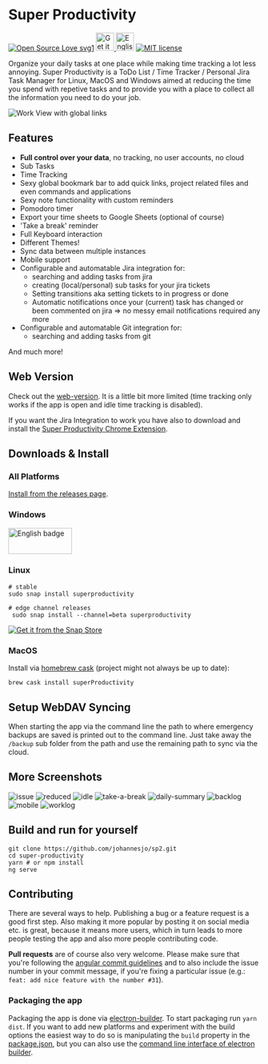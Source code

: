 # Super Productivity
[![Open Source Love svg1](https://badges.frapsoft.com/os/v1/open-source.svg?v=103)](https://github.com/ellerbrock/open-source-badges/)
<a href="https://snapcraft.io/superproductivity">
  <img alt="Get it from the Snap Store" src="https://snapcraft.io/static/images/badges/en/snap-store-black.svg" height="36" />
</a>
<a href='//www.microsoft.com/store/apps/9nhfvg8361tw?cid=storebadge&ocid=badge'><img src='https://assets.windowsphone.com/13484911-a6ab-4170-8b7e-795c1e8b4165/English_get_L_InvariantCulture_Default.png' alt='English badge' height="36"/></a>
[![MIT license](https://img.shields.io/badge/License-MIT-blue.svg)](https://lbesson.mit-license.org/)

Organize your daily tasks at one place while making time tracking a lot less annoying. Super Productivity is a ToDo List / Time Tracker / Personal Jira Task Manager for Linux, MacOS and Windows aimed at reducing the time you spend with repetive tasks and to provide you with a place to collect all the information you need to do your job.


![Work View with global links](screens/screen_standard.png)

## Features
* **Full control over your data**, no tracking, no user accounts, no cloud
* Sub Tasks
* Time Tracking 
* Sexy global bookmark bar to add quick links, project related files and even commands and applications
* Sexy note functionality with custom reminders 
* Pomodoro timer
* Export your time sheets to Google Sheets  (optional of course)
* 'Take a break' reminder
* Full Keyboard interaction
* Different Themes!
* Sync data between multiple instances 
* Mobile support
* Configurable and automatable Jira integration for: 
  * searching and adding tasks from jira
  * creating (local/personal) sub tasks for your jira tickets
  * Setting transitions aka setting tickets to in progress or done
  * Automatic notifications once your (current) task has changed or been commented on jira => no messy email notifications required any more
* Configurable and automatable Git integration for:
  * searching and adding tasks from git 
  
And much more!

## Web Version
Check out the [web-version](http://super-productivity.com). It is a little bit more limited (time tracking only works if the app is open and idle time tracking is disabled).

If you want the Jira Integration to work you have also to download and install the [Super Productivity Chrome Extension](https://chrome.google.com/webstore/detail/super-productivity/ljkbjodfmekklcoibdnhahlaalhihmlb).

## Downloads & Install
### All Platforms
[Install from the releases page](https://github.com/johannesjo/super-productivity/releases).

### Windows
<a href='//www.microsoft.com/store/apps/9nhfvg8361tw?cid=storebadge&ocid=badge'><img src='https://assets.windowsphone.com/13484911-a6ab-4170-8b7e-795c1e8b4165/English_get_L_InvariantCulture_Default.png' alt='English badge' width="127" height="52"/></a>

### Linux
```
# stable
sudo snap install superproductivity

# edge channel releases
 sudo snap install --channel=beta superproductivity
```
<a href="https://snapcraft.io/superproductivity">
  <img alt="Get it from the Snap Store" src="https://snapcraft.io/static/images/badges/en/snap-store-black.svg" />
</a>

### MacOS
Install via [homebrew cask](https://github.com/caskroom/homebrew-cask) (project might not always be up to date):
```
brew cask install superProductivity
```

## Setup WebDAV Syncing
When starting the app via the command line the path to where emergency backups are saved is printed out to the command line. Just take away the `/backup` sub folder from the path and use the remaining path to sync via the cloud.

## More Screenshots
![issue](screens/screen_issue.png)
![reduced](screens/screen_reduced.png)
![idle](screens/screen_idle.png)
![take-a-break](screens/screen_take-a-break.png)
![daily-summary](screens/screen_daily-summary.png)
![backlog](screens/screen_backlog.png)
![mobile](screens/screen_mobile.png)
![worklog](screens/screen_worklog.png)

## Build and run for yourself
```
git clone https://github.com/johannesjo/sp2.git
cd super-productivity
yarn # or npm install
ng serve
```

## Contributing
There are several ways to help. Publishing a bug or a feature request is a good first step. Also making it more popular by posting it on social media etc. is great, because it means more users, which in turn leads to more people testing the app and also more people contributing code.

**Pull requests** are of course also very welcome. Please make sure that you're following the [angular commit guidelines](https://github.com/angular/angular.js/blob/master/DEVELOPERS.md#commits) and to also include the issue number in your commit message, if you're fixing a particular issue (e.g.: `feat: add nice feature with the number #31`).

### Packaging the app
Packaging the app is done via [electron-builder](https://github.com/electron-userland/electron-builder). To start packaging run `yarn dist`. If you want to add new platforms and experiment with the build options the easiest way to do so is manipulating the `build` property in the [package.json](https://github.com/johannesjo/super-productivity/blob/develop/package.json), but you can also use the [command line interface of electron builder](https://www.electron.build/cli).
